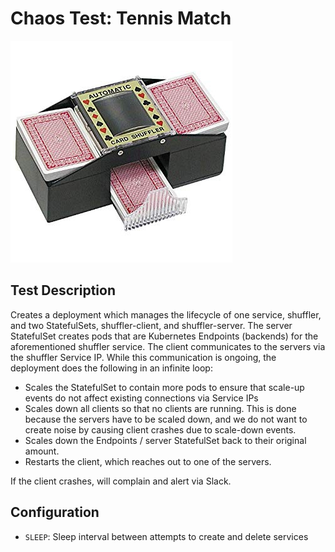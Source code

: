 # Chaos Test: Tennis Match

![](https://github.com/cilium/chaos-monkeys/raw/master/monkeys/shuffler/.img/shuffler.jpg)

## Test Description

Creates a deployment which manages the lifecycle of one service, shuffler, and 
two StatefulSets, shuffler-client, and shuffler-server. The server StatefulSet
creates pods that are Kubernetes Endpoints (backends) for the aforementioned
shuffler service. The client communicates to the servers via the shuffler 
Service IP. While this communication is ongoing, the deployment does the
following in an infinite loop:

* Scales the StatefulSet to contain more pods to ensure that scale-up events do
not affect existing connections via Service IPs
* Scales down all clients so that no clients are running. This is done because
the servers have to be scaled down, and we do not want to create noise by
causing client crashes due to scale-down events.
* Scales down the Endpoints / server StatefulSet back to their original amount. 
* Restarts the client, which reaches out to one of the servers.

If the client crashes, will complain and alert via Slack.

## Configuration

* `SLEEP`: Sleep interval between attempts to create and delete services
